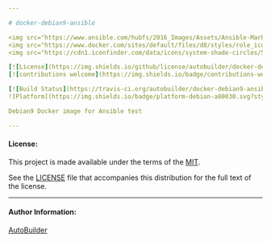 ```yaml
---

# docker-debian9-ansible

<img src="https://www.ansible.com/hubfs/2016_Images/Assets/Ansible-Mark-Large-RGB-Pool.png?hsLang=en-us" width="10%" height="10%" alt="Ansible logo" align="right"/>
<img src="https://www.docker.com/sites/default/files/d8/styles/role_icon/public/2019-07/Moby-logo.png" width="13%" height="13%" alt="Docker logo" align="right"/>
<img src="https://cdn1.iconfinder.com/data/icons/system-shade-circles/512/debian-512.png" width="9%" height="9%" alt="Debian logo" align="right"/>

[![License](https://img.shields.io/github/license/autobuilder/docker-debian9-ansible)](https://opensource.org/licenses/MIT)
[![contributions welcome](https://img.shields.io/badge/contributions-welcome-brightgreen.svg?style=flat)](https://github.com/autobuilder/docker-debian9-ansible/issues)

[![Build Status](https://travis-ci.org/autobuilder/docker-debian9-ansible.svg?branch=master)](https://travis-ci.org/autobuilder/docker-debian9-ansible)
![Platform](https://img.shields.io/badge/platform-debian-a80030.svg?style=flat) 

Debian9 Docker image for Ansible test

---
```


#### License:

This project is made available under the terms of the [MIT][mit].

See the [LICENSE][license] file that accompanies this distribution for the full text of the license.

---

#### Author Information:

[AutoBuilder][autobuilder]

[autobuilder]: https://github.com/autobuilder
[mit]: https://opensource.org/licenses/MIT
[license]: https://github.com/autobuilder/docker-debian9-ansible/blob/master/LICENSE
[ansiblelint]: https://docs.ansible.com/ansible-lint/
[kitchenci]: https://kitchen.ci